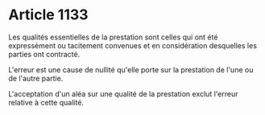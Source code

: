 # Article 1133

<p>Les qualités essentielles de la prestation sont celles qui ont été expressément ou tacitement convenues et en considération desquelles les parties ont contracté. </p><p> L'erreur est une cause de nullité qu'elle porte sur la prestation de l'une ou de l'autre partie. </p><p> L'acceptation d'un aléa sur une qualité de la prestation exclut l'erreur relative à cette qualité. </p>